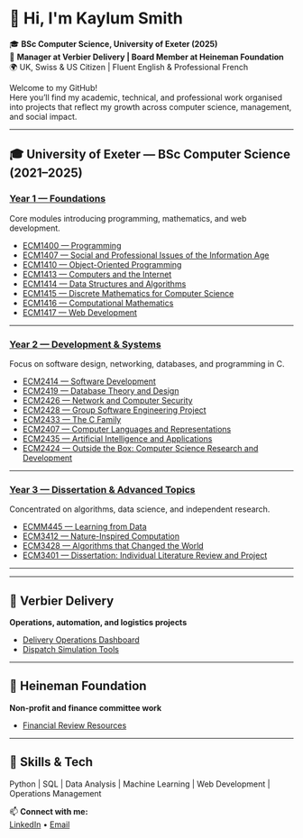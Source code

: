 # 👋 Hi, I'm Kaylum Smith  

🎓 **BSc Computer Science, University of Exeter (2025)**  
💼 **Manager at Verbier Delivery | Board Member at Heineman Foundation**  
🌍 UK, Swiss & US Citizen | Fluent English & Professional French  

Welcome to my GitHub!  
Here you’ll find my academic, technical, and professional work organised into projects that reflect my growth across computer science, management, and social impact.


---


## 🎓 University of Exeter — BSc Computer Science (2021–2025)

###  [Year 1 — Foundations](https://github.com/kaylum1/university-of-exeter/tree/main/year-1)
Core modules introducing programming, mathematics, and web development.

-  [ECM1400 — Programming](https://github.com/kaylum1/ECM1400-Programming)
-  [ECM1407 — Social and Professional Issues of the Information Age](https://github.com/kaylum1/ECM1407-Social-and-Professional-Issues)
-  [ECM1410 — Object-Oriented Programming](https://github.com/kaylum1/ECM1410-Object-Oriented-Programming)
-  [ECM1413 — Computers and the Internet](https://github.com/kaylum1/ECM1413-Computers-and-the-Internet)
-  [ECM1414 — Data Structures and Algorithms](https://github.com/kaylum1/ECM1414-Data-Structures-and-Algorithms)
-  [ECM1415 — Discrete Mathematics for Computer Science](https://github.com/kaylum1/ECM1415-Discrete-Mathematics)
-  [ECM1416 — Computational Mathematics](https://github.com/kaylum1/ECM1416-Computational-Mathematics)
-  [ECM1417 — Web Development](https://github.com/kaylum1/ECM1417-Web-Development)

---

###  [Year 2 — Development & Systems](https://github.com/kaylum1/university-of-exeter/tree/main/year-2)
Focus on software design, networking, databases, and programming in C.

-  [ECM2414 — Software Development](https://github.com/kaylum1/ECM2414-Software-Development)
-  [ECM2419 — Database Theory and Design](https://github.com/kaylum1/ECM2419-Database-Theory-and-Design)
-  [ECM2426 — Network and Computer Security](https://github.com/kaylum1/ECM2426-Network-and-Computer-Security)
-  [ECM2428 — Group Software Engineering Project](https://github.com/kaylum1/ECM2428-Group-Software-Engineering)
-  [ECM2433 — The C Family](https://github.com/kaylum1/ECM2433-The-C-Family)
-  [ECM2407 — Computer Languages and Representations](https://github.com/kaylum1/ECM2407-Computer-Languages-and-Representations)
-  [ECM2435 — Artificial Intelligence and Applications](https://github.com/kaylum1/ECM2435-Artificial-Intelligence-and-Applications)
-  [ECM2424 — Outside the Box: Computer Science Research and Development](https://github.com/kaylum1/ECM2424-Outside-the-Box)

---

###  [Year 3 — Dissertation & Advanced Topics](https://github.com/kaylum1/university-of-exeter/tree/main/year-3)
Concentrated on algorithms, data science, and independent research.

-  [ECMM445 — Learning from Data](https://github.com/kaylum1/ECMM445-Learning-from-Data)
-  [ECM3412 — Nature-Inspired Computation](https://github.com/kaylum1/ECM3412-Nature-Inspired-Computation)
-  [ECM3428 — Algorithms that Changed the World](https://github.com/kaylum1/ECM3428-Algorithms-that-Changed-the-World)
-  [ECM3401 — Dissertation: Individual Literature Review and Project](https://github.com/kaylum1/ECM3401-Dissertation-Individual-Literature-Review-and-Project)

---




---

## 🚚 Verbier Delivery
**Operations, automation, and logistics projects**  
- [Delivery Operations Dashboard](https://github.com/kaylum1/verbier-delivery)  
- [Dispatch Simulation Tools](https://github.com/kaylum1/dispatch-sim)  

---

## 💼 Heineman Foundation
**Non-profit and finance committee work**  
- [Financial Review Resources](https://github.com/kaylum1/heineman-foundation)  

---

## 🧠 Skills & Tech
Python | SQL | Data Analysis | Machine Learning | Web Development | Operations Management

📫 **Connect with me:**  
[LinkedIn](#) • [Email](#)
